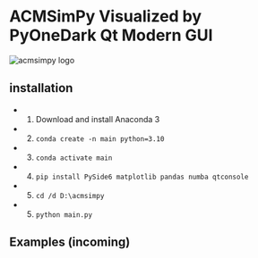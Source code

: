 # ACMSimPy Visualized by PyOneDark Qt Modern GUI

![acmsimpy logo](https://github.com/horychen/ACMSimPy/blob/gui/g1090.png?raw=true)

## installation
- 1. Download and install Anaconda 3
- 2. `conda create -n main python=3.10`
- 3. `conda activate main`
- 4. `pip install PySide6 matplotlib pandas numba qtconsole`
- 5. `cd /d D:\acmsimpy`
- 5. `python main.py`

## Examples (incoming)
